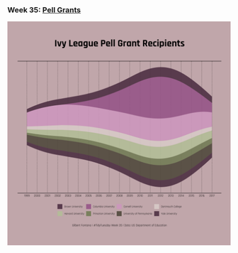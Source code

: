 ### Week 35: [Pell Grants](https://github.com/gilbertfontana/TidyTuesday/tree/main/Week35)
![](https://github.com/gilbertfontana/TidyTuesday/blob/main/Week35/tidytuesday_week_35.png)
